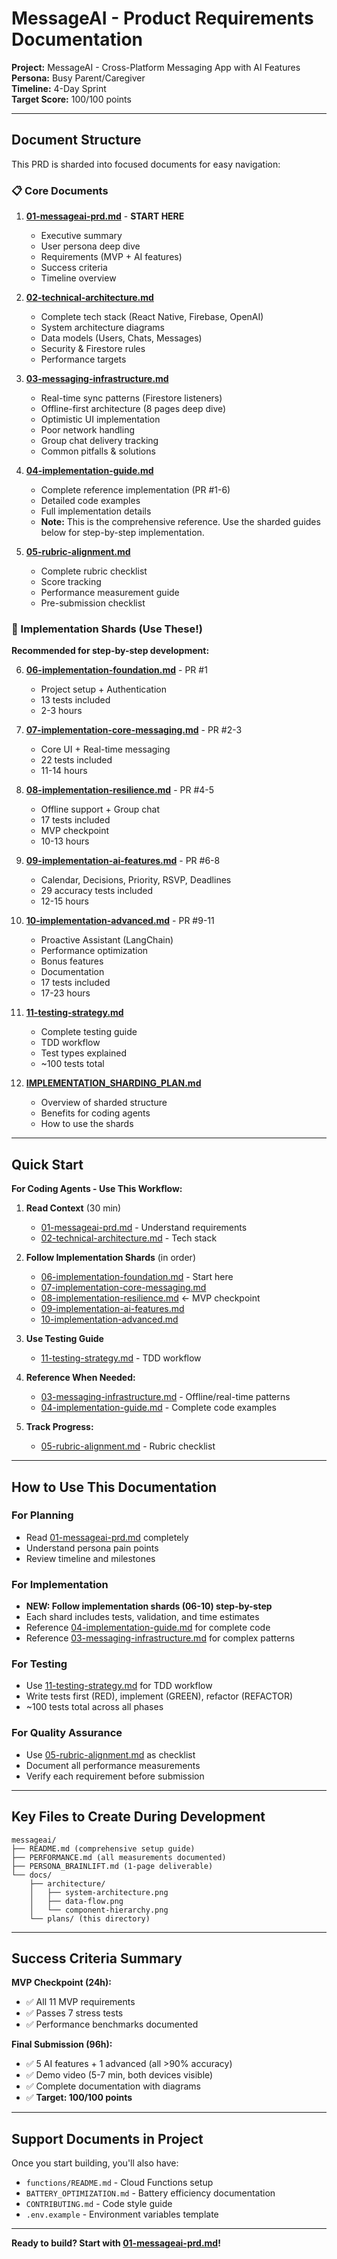 # MessageAI - Product Requirements Documentation

**Project:** MessageAI - Cross-Platform Messaging App with AI Features  
**Persona:** Busy Parent/Caregiver  
**Timeline:** 4-Day Sprint  
**Target Score:** 100/100 points

---

## Document Structure

This PRD is sharded into focused documents for easy navigation:

### 📋 Core Documents

1. **[01-messageai-prd.md](./01-messageai-prd.md)** - **START HERE**
   - Executive summary
   - User persona deep dive
   - Requirements (MVP + AI features)
   - Success criteria
   - Timeline overview

2. **[02-technical-architecture.md](./02-technical-architecture.md)**
   - Complete tech stack (React Native, Firebase, OpenAI)
   - System architecture diagrams
   - Data models (Users, Chats, Messages)
   - Security & Firestore rules
   - Performance targets

3. **[03-messaging-infrastructure.md](./03-messaging-infrastructure.md)**
   - Real-time sync patterns (Firestore listeners)
   - Offline-first architecture (8 pages deep dive)
   - Optimistic UI implementation
   - Poor network handling
   - Group chat delivery tracking
   - Common pitfalls & solutions

4. **[04-implementation-guide.md](./04-implementation-guide.md)**
   - Complete reference implementation (PR #1-6)
   - Detailed code examples
   - Full implementation details
   - **Note:** This is the comprehensive reference. Use the sharded guides below for step-by-step implementation.

5. **[05-rubric-alignment.md](./05-rubric-alignment.md)**
   - Complete rubric checklist
   - Score tracking
   - Performance measurement guide
   - Pre-submission checklist

### 🎯 Implementation Shards (Use These!)

**Recommended for step-by-step development:**

6. **[06-implementation-foundation.md](./06-implementation-foundation.md)** - PR #1
   - Project setup + Authentication
   - 13 tests included
   - 2-3 hours

7. **[07-implementation-core-messaging.md](./07-implementation-core-messaging.md)** - PR #2-3
   - Core UI + Real-time messaging
   - 22 tests included
   - 11-14 hours

8. **[08-implementation-resilience.md](./08-implementation-resilience.md)** - PR #4-5
   - Offline support + Group chat
   - 17 tests included
   - MVP checkpoint
   - 10-13 hours

9. **[09-implementation-ai-features.md](./09-implementation-ai-features.md)** - PR #6-8
   - Calendar, Decisions, Priority, RSVP, Deadlines
   - 29 accuracy tests included
   - 12-15 hours

10. **[10-implementation-advanced.md](./10-implementation-advanced.md)** - PR #9-11
    - Proactive Assistant (LangChain)
    - Performance optimization
    - Bonus features
    - Documentation
    - 17 tests included
    - 17-23 hours

11. **[11-testing-strategy.md](./11-testing-strategy.md)**
    - Complete testing guide
    - TDD workflow
    - Test types explained
    - ~100 tests total

12. **[IMPLEMENTATION_SHARDING_PLAN.md](./IMPLEMENTATION_SHARDING_PLAN.md)**
    - Overview of sharded structure
    - Benefits for coding agents
    - How to use the shards

---

## Quick Start

**For Coding Agents - Use This Workflow:**

1. **Read Context** (30 min)
   - [01-messageai-prd.md](./01-messageai-prd.md) - Understand requirements
   - [02-technical-architecture.md](./02-technical-architecture.md) - Tech stack

2. **Follow Implementation Shards** (in order)
   - [06-implementation-foundation.md](./06-implementation-foundation.md) - Start here
   - [07-implementation-core-messaging.md](./07-implementation-core-messaging.md)
   - [08-implementation-resilience.md](./08-implementation-resilience.md) ← MVP checkpoint
   - [09-implementation-ai-features.md](./09-implementation-ai-features.md)
   - [10-implementation-advanced.md](./10-implementation-advanced.md)

3. **Use Testing Guide**
   - [11-testing-strategy.md](./11-testing-strategy.md) - TDD workflow

4. **Reference When Needed:**
   - [03-messaging-infrastructure.md](./03-messaging-infrastructure.md) - Offline/real-time patterns
   - [04-implementation-guide.md](./04-implementation-guide.md) - Complete code examples

5. **Track Progress:**
   - [05-rubric-alignment.md](./05-rubric-alignment.md) - Rubric checklist

---

## How to Use This Documentation

### For Planning
- Read [01-messageai-prd.md](./01-messageai-prd.md) completely
- Understand persona pain points
- Review timeline and milestones

### For Implementation
- **NEW: Follow implementation shards (06-10) step-by-step**
- Each shard includes tests, validation, and time estimates
- Reference [04-implementation-guide.md](./04-implementation-guide.md) for complete code
- Reference [03-messaging-infrastructure.md](./03-messaging-infrastructure.md) for complex patterns

### For Testing
- Use [11-testing-strategy.md](./11-testing-strategy.md) for TDD workflow
- Write tests first (RED), implement (GREEN), refactor (REFACTOR)
- ~100 tests total across all phases

### For Quality Assurance
- Use [05-rubric-alignment.md](./05-rubric-alignment.md) as checklist
- Document all performance measurements
- Verify each requirement before submission

---

## Key Files to Create During Development

```
messageai/
├── README.md (comprehensive setup guide)
├── PERFORMANCE.md (all measurements documented)
├── PERSONA_BRAINLIFT.md (1-page deliverable)
└── docs/
    ├── architecture/
    │   ├── system-architecture.png
    │   ├── data-flow.png
    │   └── component-hierarchy.png
    └── plans/ (this directory)
```

---

## Success Criteria Summary

**MVP Checkpoint (24h):**
- ✅ All 11 MVP requirements
- ✅ Passes 7 stress tests
- ✅ Performance benchmarks documented

**Final Submission (96h):**
- ✅ 5 AI features + 1 advanced (all >90% accuracy)
- ✅ Demo video (5-7 min, both devices visible)
- ✅ Complete documentation with diagrams
- ✅ **Target: 100/100 points**

---

## Support Documents in Project

Once you start building, you'll also have:

- `functions/README.md` - Cloud Functions setup
- `BATTERY_OPTIMIZATION.md` - Battery efficiency documentation
- `CONTRIBUTING.md` - Code style guide
- `.env.example` - Environment variables template

---

**Ready to build? Start with [01-messageai-prd.md](./01-messageai-prd.md)!**
